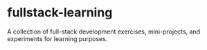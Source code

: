 # fullstack-learning
A collection of full-stack development exercises, mini-projects, and experiments for learning purposes.

